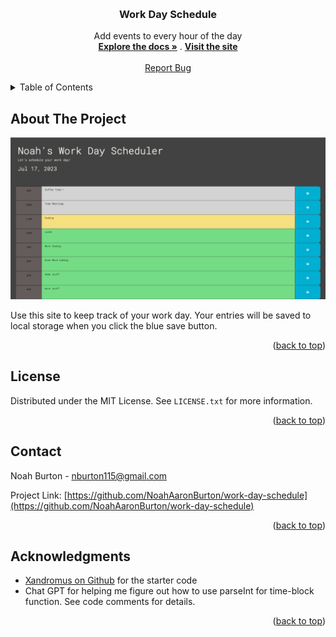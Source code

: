 <!-- Improved compatibility of back to top link: See: https://github.com/othneildrew/Best-README-Template/pull/73 -->
<a name="readme-top"></a>
<!--
*** Thanks for checking out the Best-README-Template. If you have a suggestion
*** that would make this better, please fork the repo and create a pull request
*** or simply open an issue with the tag "enhancement".
*** Don't forget to give the project a star!
*** Thanks again! Now go create something AMAZING! :D
-->



<!-- PROJECT SHIELDS -->
<!--
*** I'm using markdown "reference style" links for readability.
*** Reference links are enclosed in brackets [ ] instead of parentheses ( ).
*** See the bottom of this document for the declaration of the reference variables
*** for contributors-url, forks-url, etc. This is an optional, concise syntax you may use.
*** https://www.markdownguide.org/basic-syntax/#reference-style-links
-->




<!-- PROJECT LOGO -->
<br />
<div align="center">
  <a href="https://github.com/NoahAaronBurton/work-day-schedule">
    
  </a>

<h3 align="center">Work Day Schedule</h3>

  <p align="center">
    Add events to every hour of the day
    <br />
    <a href="https://github.com/NoahAaronBurton/work-day-schedule"><strong>Explore the docs »</strong></a>
    .
    <a href="https://noahaaronburton.github.io/work-day-schedule/"><strong>Visit the site </strong></a>
    <br />
    <br />
    <a href="https://github.com/NoahAaronBurton/work-day-schedule/issues">Report Bug</a>
  </p>
</div>



<!-- TABLE OF CONTENTS -->
<details>
  <summary>Table of Contents</summary>
  <ol>
    <li>
      <a href="#about-the-project">About The Project</a>
    </li>
    <li><a href="#license">License</a></li>
    <li><a href="#contact">Contact</a></li>
    <li><a href="#acknowledgments">Acknowledgments</a></li>
  </ol>
</details>



<!-- ABOUT THE PROJECT -->
## About The Project

[![Product Name Screen Shot][product-screenshot]](./assets/imgs/screenshot.png)

<p>Use this site to keep track of your work day. Your entries will be saved to local storage when you click the blue save button.</p>

<p align="right">(<a href="#readme-top">back to top</a>)</p>



<!-- LICENSE -->
## License

Distributed under the MIT License. See `LICENSE.txt` for more information.

<p align="right">(<a href="#readme-top">back to top</a>)</p>



<!-- CONTACT -->
## Contact

Noah Burton - nburton115@gmail.com

Project Link: [https://github.com/NoahAaronBurton/work-day-schedule](https://github.com/NoahAaronBurton/work-day-schedule)

<p align="right">(<a href="#readme-top">back to top</a>)</p>



<!-- ACKNOWLEDGMENTS -->
## Acknowledgments

* [Xandromus on Github](https://github.com/Xandromus) for the starter code
* []() Chat GPT for helping me figure out how to use parseInt for time-block function. See code comments for details.

<p align="right">(<a href="#readme-top">back to top</a>)</p>



<!-- MARKDOWN LINKS & IMAGES -->
<!-- https://www.markdownguide.org/basic-syntax/#reference-style-links -->
[contributors-shield]: https://img.shields.io/github/contributors/NoahAaronBurton/work-day-schedule.svg?style=for-the-badge
[contributors-url]: https://github.com/NoahAaronBurton/work-day-schedule/graphs/contributors
[forks-shield]: https://img.shields.io/github/forks/NoahAaronBurton/work-day-schedule.svg?style=for-the-badge
[forks-url]: https://github.com/NoahAaronBurton/work-day-schedule/network/members
[stars-shield]: https://img.shields.io/github/stars/NoahAaronBurton/work-day-schedule.svg?style=for-the-badge
[stars-url]: https://github.com/NoahAaronBurton/work-day-schedule/stargazers
[issues-shield]: https://img.shields.io/github/issues/NoahAaronBurton/work-day-schedule.svg?style=for-the-badge
[issues-url]: https://github.com/NoahAaronBurton/work-day-schedule/issues
[license-shield]: https://img.shields.io/github/license/NoahAaronBurton/work-day-schedule.svg?style=for-the-badge
[license-url]: https://github.com/NoahAaronBurton/work-day-schedule/blob/master/LICENSE.txt
[linkedin-shield]: https://img.shields.io/badge/-LinkedIn-black.svg?style=for-the-badge&logo=linkedin&colorB=555
[linkedin-url]: https://linkedin.com/in/linkedin_username
[product-screenshot]: ./Assets/screenshot.png
[Next.js]: https://img.shields.io/badge/next.js-000000?style=for-the-badge&logo=nextdotjs&logoColor=white
[Next-url]: https://nextjs.org/
[React.js]: https://img.shields.io/badge/React-20232A?style=for-the-badge&logo=react&logoColor=61DAFB
[React-url]: https://reactjs.org/
[Vue.js]: https://img.shields.io/badge/Vue.js-35495E?style=for-the-badge&logo=vuedotjs&logoColor=4FC08D
[Vue-url]: https://vuejs.org/
[Angular.io]: https://img.shields.io/badge/Angular-DD0031?style=for-the-badge&logo=angular&logoColor=white
[Angular-url]: https://angular.io/
[Svelte.dev]: https://img.shields.io/badge/Svelte-4A4A55?style=for-the-badge&logo=svelte&logoColor=FF3E00
[Svelte-url]: https://svelte.dev/
[Laravel.com]: https://img.shields.io/badge/Laravel-FF2D20?style=for-the-badge&logo=laravel&logoColor=white
[Laravel-url]: https://laravel.com
[Bootstrap.com]: https://img.shields.io/badge/Bootstrap-563D7C?style=for-the-badge&logo=bootstrap&logoColor=white
[Bootstrap-url]: https://getbootstrap.com
[JQuery.com]: https://img.shields.io/badge/jQuery-0769AD?style=for-the-badge&logo=jquery&logoColor=white
[JQuery-url]: https://jquery.com 
